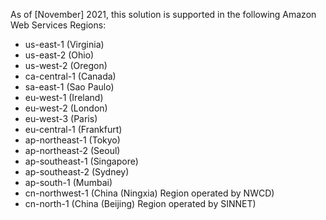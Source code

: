 As of [November] 2021, this solution is supported in the following Amazon Web Services Regions:

- us-east-1 (Virginia)
- us-east-2 (Ohio)   
- us-west-2 (Oregon)  
- ca-central-1 (Canada) 
- sa-east-1 (Sao Paulo)
- eu-west-1 (Ireland)
- eu-west-2 (London)
- eu-west-3 (Paris)   
- eu-central-1 (Frankfurt)   
- ap-northeast-1 (Tokyo) 
- ap-northeast-2 (Seoul)  
- ap-southeast-1 (Singapore)  
- ap-southeast-2 (Sydney)   
- ap-south-1 (Mumbai)  
- cn-northwest-1 (China (Ningxia) Region operated by NWCD)
- cn-north-1 (China (Beijing) Region operated by SINNET)  